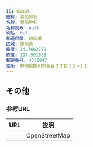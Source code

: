 ```yaml
---
ID: GSxGt
総称: 貴船神社
名称: 貴船神社
名称読み: null
別名: null
都道府県: 静岡県
区域: 掛川市
緯度: 34.7662759
経度: 137.991083
郵便番号: 4360047
住所: 静岡県掛川市長谷２丁目１２−１１
---
```


## その他

### 参考URL

| URL | 説明          |
| --- | ------------- |
|     | OpenStreetMap |
